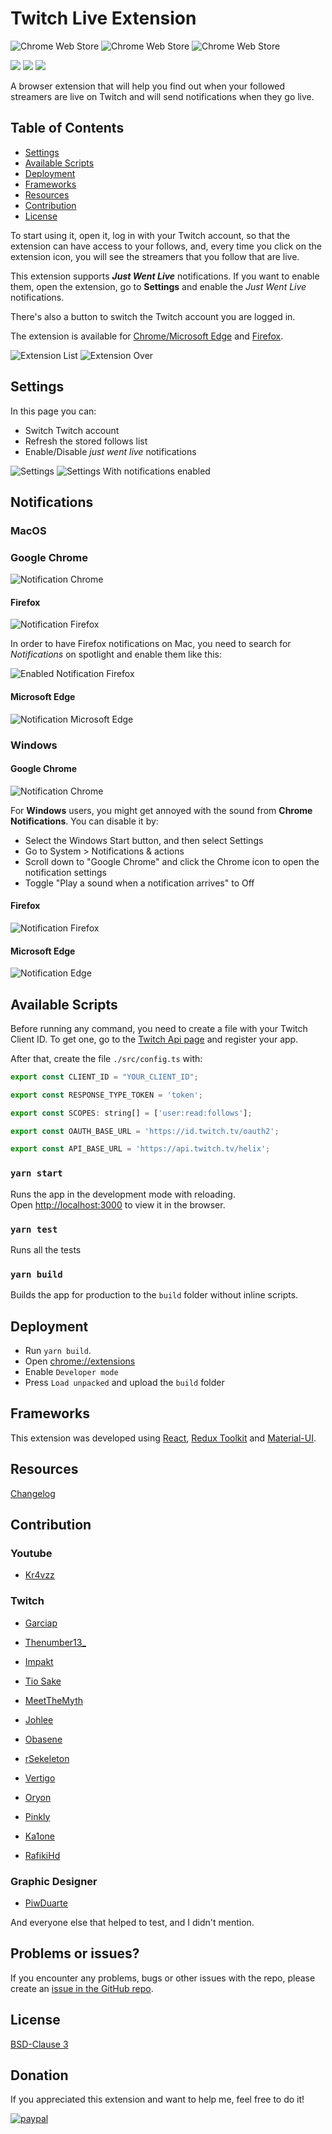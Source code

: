 # Twitch Live Extension 
![Chrome Web Store](https://img.shields.io/chrome-web-store/v/nlnfdlcbnpafokhpjfffmoobbejpedgj)
![Chrome Web Store](https://img.shields.io/chrome-web-store/users/nlnfdlcbnpafokhpjfffmoobbejpedgj)
![Chrome Web Store](https://img.shields.io/chrome-web-store/stars/nlnfdlcbnpafokhpjfffmoobbejpedgj)


[![](https://img.shields.io/amo/v/twitch-live-extension.svg)](https://addons.mozilla.org/en-US/firefox/addon/twitch-live-extension/)
[![](https://img.shields.io/amo/users/twitch-live-extension.svg)](https://addons.mozilla.org/en-US/firefox/addon/twitch-live-extension/)
[![](https://img.shields.io/amo/rating/twitch-live-extension.svg)](https://addons.mozilla.org/en-US/firefox/addon/twitch-live-extension/)

A browser extension that will help you find out when your followed streamers are live on Twitch 
and will send notifications when they go live.
## Table of Contents

  * [Settings](#settings)
  * [Available Scripts](#available-scripts)
  * [Deployment](#deployment)
  * [Frameworks](#frameworks)
  * [Resources](#resources)
  * [Contribution](#contribution)
  * [License](#license)

 
To start using it, open it, log in with your Twitch account, so that the extension can have access to your follows, and, every time you click on the extension icon,
you will see the streamers that you follow that are live.

This extension supports _**Just Went Live**_ notifications. If you want to enable them, open the extension, go to **Settings** and enable the _Just Went Live_ notifications.

There's also a button to switch the Twitch account you are logged in.

The extension is available for [Chrome/Microsoft Edge](https://chrome.google.com/webstore/detail/twitch-live-extension/nlnfdlcbnpafokhpjfffmoobbejpedgj?hl=pt-PT&authuser=0) and [Firefox](https://addons.mozilla.org/en-US/firefox/addon/twitch-live-extension/). 


![Extension List](./assets/extension_no_hover_icon_changelog.png "Extension")
![Extension Over](./assets/extension_hover_icon_changelog.png "Extension Over")


## Settings

In this page you can:
 - Switch Twitch account
 - Refresh the stored follows list
 - Enable/Disable _just went live_ notifications
 
![Settings](./assets/settings_disabled_icon_changelog.png "Settings menu")
![Settings With notifications enabled](./assets/settings_enabled_icon_changelog.png "Settings With notifications enabled")

## Notifications
### **MacOS**

### Google Chrome 
![Notification Chrome](./assets/notification_mac_rsz.png "Notification Chrome")

#### Firefox

![Notification Firefox](./assets/notification_mac_firefox_rsz.png "Notification Firefox")

In order to have Firefox notifications on Mac, you need to search for _Notifications_ on spotlight
and enable them like this:

![Enabled Notification Firefox](./assets/enabled_firefox_macos_notifications.png "Enabled Notification Firefox")

#### Microsoft Edge

![Notification Microsoft Edge](./assets/notification_mac_edge_rsz.png "Notification Microsoft Edge")


### **Windows**

#### Google Chrome

![Notification Chrome](./assets/notification_windows_garciap_rsz.png "Notification Chrome")

For **Windows** users, you might get annoyed with the sound from **Chrome Notifications**. You can disable it by:

- Select the Windows Start  button, and then select Settings
- Go to System > Notifications & actions
- Scroll down to "Google Chrome" and click the Chrome icon to open the notification settings
- Toggle "Play a sound when a notification arrives" to Off

#### Firefox

![Notification Firefox](./assets/notification_windows_firefox_rsz.png "Notification Firefox")

#### Microsoft Edge

![Notification Edge](./assets/notification_windows_edge_rsz.png "Notification Edge")

## Available Scripts

Before running any command, you need to create a file with your Twitch Client ID. 
To get one, go to the [Twitch Api page](https://dev.twitch.tv/docs/authentication#registration) and register your app.
 
 After that, create the file `./src/config.ts` with: <br>

```javascript
export const CLIENT_ID = "YOUR_CLIENT_ID";

export const RESPONSE_TYPE_TOKEN = 'token';

export const SCOPES: string[] = ['user:read:follows'];

export const OAUTH_BASE_URL = 'https://id.twitch.tv/oauth2';

export const API_BASE_URL = 'https://api.twitch.tv/helix';
```

### `yarn start`

Runs the app in the development mode with reloading.<br />
Open [http://localhost:3000](http://localhost:3000) to view it in the browser.

### `yarn test`

Runs all the tests

### `yarn build`

Builds the app for production to the `build` folder without inline scripts.<br />

## Deployment

- Run `yarn build`.
- Open [chrome://extensions](chrome://extensions)
- Enable `Developer mode`
- Press ``Load unpacked`` and upload the ``build`` folder 

## Frameworks

This extension was developed using [React](https://reactjs.org/), [Redux Toolkit](https://redux-toolkit.js.org/) and [Material-UI](https://material-ui.com/).

## Resources
[Changelog](https://github.com/PedroS11/twitch-live-extension/blob/master/CHANGELOG.md)

## Contribution

### Youtube
- [Kr4vzz](https://youtube.com/kr4vzz)

### Twitch
- [Garciap](https://twitch.tv/Garciap)

- [Thenumber13_](https://twitch.tv/Thenumber13_)

- [Impakt](https://twitch.tv/Impakt)

- [Tio Sake](https://twitch.tv/Tio_sake)

- [MeetTheMyth](https://twitch.tv/MeetTheMyth)

- [Johlee](https://twitch.tv/Johlee)

- [Obasene](https://www.twitch.tv/obasene)

- [rSekeleton](https://twitch.tv/Rsekeleton)

- [Vertigo](https://twitch.tv/Vertigob)

- [Oryon](https://twitch.tv/Oryonp)

- [Pinkly](https://twitch.tv/Pinklytv)

- [Ka1one](https://twitch.tv/Ka1one)

- [RafikiHd](https://twitch.tv/RafikiHD)

### Graphic Designer
- [PiwDuarte](https://twitter.com/piwduarte)

And everyone else that helped to test, and I didn't mention.

## Problems or issues?
 
 If you encounter any problems, bugs or other issues with the repo, please create an [issue in the GitHub repo](https://github.com/PedroS11/twitch-live-extension/issues). 

## License 

[BSD-Clause 3](https://github.com/PedroS11/twitch-live-extension/blob/master/LICENSE.md)

## Donation

If you appreciated this extension and want to help me, feel free to do it!

[![paypal](https://www.paypalobjects.com/en_US/i/btn/btn_donateCC_LG.gif)](https://www.paypal.com/donate/?hosted_button_id=2EUE3TRXGC4KQ)

